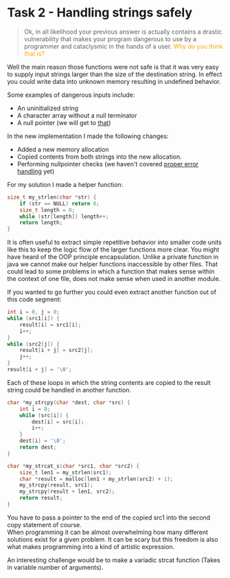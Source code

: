 # Task 2 - Handling strings safely

>Ok, in all likelihood your previous answer is actually contains a drastic vulnerability that makes your program dangerous to use by a programmer and cataclysmic in the hands of a user. <font color="orange">Why do you think that is?</font>

Well the main reason those functions were not safe is that it was very easy to supply input strings larger than the size of the destination string. In effect you could write data into unknown memory resulting in undefined behavior.

Some examples of dangerous inputs include:
- An uninitialized string
- A character array without a null terminator
- A null pointer (we will get to [that](../../part04_pointers/))

In the new implementation I made the following changes:
- Added a new memory allocation
- Copied contents from both strings into the new allocation.
- Performing nullpointer checks (we haven't covered [proper error handling](../../part09_handling_errors/) yet)

For my solution I made a helper function:
```c
size_t my_strlen(char *str) {
    if (str == NULL) return 0;
    size_t length = 0;
    while (str[length]) length++;
    return length;
}
```
It is often useful to extract simple repetitive behavior into smaller code units like this to keep the logic flow of the larger functions more clear. You might have heard of the OOP principle encapsulation. Unlike a private function in java we cannot make our helper functions inaccessible by other files. That could lead to some problems in which a function that makes sense within the context of one file, does not make sense when used in another module.

If you wanted to go further you could even extract another function out of this code segment:
```c
int i = 0, j = 0;
while (src1[i]) {
    result[i] = src1[i];
    i++;
}
while (src2[j]) {
    result[i + j] = src2[j];
    j++;
}
result[i + j] = '\0';
```
Each of these loops in which the string contents are copied to the result string could be handled in another function.

```c
char *my_strcpy(char *dest, char *src) {
    int i = 0;
    while (src[i]) {
        dest[i] = src[i];
        i++;
    }
    dest[i] = '\0';
    return dest;
}
```

```c
char *my_strcat_s(char *src1, char *src2) {
    size_t len1 = my_strlen(src1);
    char *result = malloc(len1 + my_strlen(src2) + 1);
    my_strcpy(result, src1);
    my_strcpy(result + len1, src2);
    return result;
}
```
You have to pass a pointer to the end of the copied src1 into the second copy statement of course.
<br>When programming it can be almost overwhelming how many different solutions exist for a given problem. It can be scary but this freedom is also what makes programming into a kind of artistic expression.

An interesting challenge would be to make a variadic strcat function (Takes in variable number of arguments).